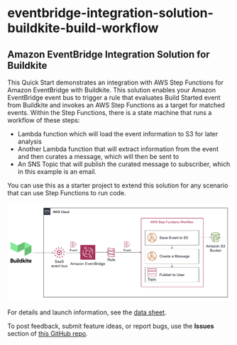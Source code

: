 # eventbridge-integration-solution-buildkite-build-workflow
## Amazon EventBridge Integration Solution for Buildkite

This Quick Start demonstrates an integration with AWS Step Functions for Amazon EventBridge with Buildkite. This solution enables your Amazon EventBridge event bus to trigger a rule that evaluates Build Started event from Buildkite and invokes an AWS Step Functions as a target for matched events. Within the Step Functions, there is a state machine that runs a workflow of these steps:

- Lambda function which will load the event information to S3 for later analysis
- Another Lambda function that will extract information from the event and then curates a message, which will then be sent to 
- An SNS Topic that will publish the curated message to subscriber, which in this example is an email.

You can use this as a starter project to extend this solution for any scenario that can use Step Functions to run code.

![Quick Start architecture for EventBridge Integration Solution for AWS Lambda](images/arch-buildkite-workflow.png)

For details and launch information, see the [data sheet](https://aws.amazon.com/quickstart/eventbridge/aws-lambda/).

To post feedback, submit feature ideas, or report bugs, use the **Issues** section of [this GitHub repo](https://github.com/aws-quickstart/eventbridge-integration-solution-buildkite-build-workflow).